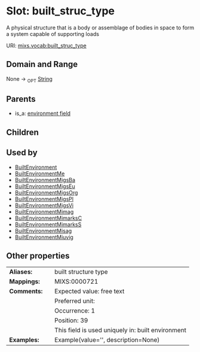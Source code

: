 
# Slot: built_struc_type


A physical structure that is a body or assemblage of bodies in space to form a system capable of supporting loads

URI: [mixs.vocab:built_struc_type](https://w3id.org/mixs/vocab/built_struc_type)


## Domain and Range

None ->  <sub>OPT</sub> [String](types/String.md)

## Parents

 *  is_a: [environment field](environment_field.md)

## Children


## Used by

 * [BuiltEnvironment](BuiltEnvironment.md)
 * [BuiltEnvironmentMe](BuiltEnvironmentMe.md)
 * [BuiltEnvironmentMigsBa](BuiltEnvironmentMigsBa.md)
 * [BuiltEnvironmentMigsEu](BuiltEnvironmentMigsEu.md)
 * [BuiltEnvironmentMigsOrg](BuiltEnvironmentMigsOrg.md)
 * [BuiltEnvironmentMigsPl](BuiltEnvironmentMigsPl.md)
 * [BuiltEnvironmentMigsVi](BuiltEnvironmentMigsVi.md)
 * [BuiltEnvironmentMimag](BuiltEnvironmentMimag.md)
 * [BuiltEnvironmentMimarksC](BuiltEnvironmentMimarksC.md)
 * [BuiltEnvironmentMimarksS](BuiltEnvironmentMimarksS.md)
 * [BuiltEnvironmentMisag](BuiltEnvironmentMisag.md)
 * [BuiltEnvironmentMiuvig](BuiltEnvironmentMiuvig.md)

## Other properties

|  |  |  |
| --- | --- | --- |
| **Aliases:** | | built structure type |
| **Mappings:** | | MIXS:0000721 |
| **Comments:** | | Expected value: free text |
|  | | Preferred unit:  |
|  | | Occurrence: 1 |
|  | | Position: 39 |
|  | | This field is used uniquely in: built environment |
| **Examples:** | | Example(value='', description=None) |

